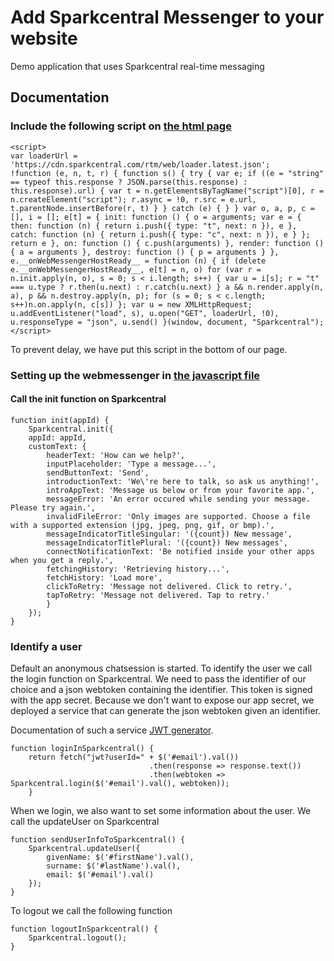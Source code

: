 # Add Sparkcentral Messenger to your website
Demo application that uses Sparkcentral real-time messaging

## Documentation
### Include the following script on [the html page](../src/main/resources/static/index.html)
```
<script>
var loaderUrl = 'https://cdn.sparkcentral.com/rtm/web/loader.latest.json';
!function (e, n, t, r) { function s() { try { var e; if ((e = "string" == typeof this.response ? JSON.parse(this.response) : this.response).url) { var t = n.getElementsByTagName("script")[0], r = n.createElement("script"); r.async = !0, r.src = e.url, t.parentNode.insertBefore(r, t) } } catch (e) { } } var o, a, p, c = [], i = []; e[t] = { init: function () { o = arguments; var e = { then: function (n) { return i.push({ type: "t", next: n }), e }, catch: function (n) { return i.push({ type: "c", next: n }), e } }; return e }, on: function () { c.push(arguments) }, render: function () { a = arguments }, destroy: function () { p = arguments } }, e.__onWebMessengerHostReady__ = function (n) { if (delete e.__onWebMessengerHostReady__, e[t] = n, o) for (var r = n.init.apply(n, o), s = 0; s < i.length; s++) { var u = i[s]; r = "t" === u.type ? r.then(u.next) : r.catch(u.next) } a && n.render.apply(n, a), p && n.destroy.apply(n, p); for (s = 0; s < c.length; s++)n.on.apply(n, c[s]) }; var u = new XMLHttpRequest; u.addEventListener("load", s), u.open("GET", loaderUrl, !0), u.responseType = "json", u.send() }(window, document, "Sparkcentral");
</script>
```
To prevent delay, we have put this script in the bottom of our page.
### Setting up the webmessenger in [the javascript file](../src/main/resources/static/js/app.js)
#### Call the init function on Sparkcentral
````
function init(appId) {
    Sparkcentral.init({
    appId: appId,
    customText: {
        headerText: 'How can we help?',
        inputPlaceholder: 'Type a message...',
        sendButtonText: 'Send',
        introductionText: 'We\'re here to talk, so ask us anything!',
        introAppText: 'Message us below or from your favorite app.',
        messageError: 'An error occured while sending your message. Please try again.',
        invalidFileError: 'Only images are supported. Choose a file with a supported extension (jpg, jpeg, png, gif, or bmp).',
        messageIndicatorTitleSingular: '({count}) New message',
        messageIndicatorTitlePlural: '({count}) New messages',
        connectNotificationText: 'Be notified inside your other apps when you get a reply.',
        fetchingHistory: 'Retrieving history...',
        fetchHistory: 'Load more',
        clickToRetry: 'Message not delivered. Click to retry.',
        tapToRetry: 'Message not delivered. Tap to retry.'
        }
    });
}
````
### Identify a user
Default an anonymous chatsession is started. To identify the user we call the login function on Sparkcentral. We need to pass the identifier of our choice and a json webtoken containing the identifier. This token is signed with the app secret. Because we don't want to expose our app secret, we deployed a service that can generate the json webtoken given an identifier.

Documentation of such a service [JWT generator](JWTGENERATOR.md).

```
function loginInSparkcentral() {
    return fetch("jwt?userId=" + $('#email').val())
                               .then(response => response.text())
                               .then(webtoken => Sparkcentral.login($('#email').val(), webtoken));
    }
```
When we login, we also want to set some information about the user. We call the updateUser on Sparkcentral
```
function sendUserInfoToSparkcentral() {
    Sparkcentral.updateUser({
        givenName: $('#firstName').val(),
        surname: $('#lastName').val(),
        email: $('#email').val()
    });
}
```
To logout we call the following function
```
function logoutInSparkcentral() {
    Sparkcentral.logout();
}

